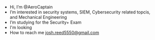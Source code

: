 - Hi, I’m @AeroCaptain
- I’m interested in security systems, SIEM, Cybersecurity related topcis, and Mechanical Engineering
- I’m studying for the Security+ Exam
- I'm looking
- How to reach me 
  josh.reed5550@gmail.com

<!---
AeroCaptain/AeroCaptain is a ✨ special ✨ repository because its `README.md` (this file) appears on your GitHub profile.
You can click the Preview link to take a look at your changes.
--->
